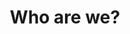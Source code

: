 ---
templateKey: 'team-page'
path: /team
preferred_language: default
title: "Who are we?"
langTitles:
    en: "Who are we?"
    pt: "Quem somos nós?"
    fr: "Qui sommes nous?"
    es: "Quienes somos nosotros"
image: ../../../static/img/team.jpeg
heading: 
    en: "Meet the Team"
    pt: "Conheça a Equipa"
    fr: "Rencontrez l'équipe"
    es: "Conoce al equipo"
description: 
    en: "At Smartavillas we have a dedicated team of professionals helping you to manage your property or find the perfect holiday rental."
    pt: "Na Smartavillas temos uma equipa de profissionais dedicada a ajudá-lo a gerir a sua propriedade ou encontrar o melhor aluguer de férias."
    fr: "Chez Smartavillas, nous avons une équipe de professionnels dévoués qui vous aident à gérer votre propriété ou à trouver la location de vacances idéale."
    es: "En Smartavillas contamos con un equipo dedicado de profesionales que lo ayudarán a administrar su propiedad o encontrar el alquiler vacacional perfecto."
intro: 
    heading: 
        en: "Meet the Team"
        pt: "Conheça a Equipa"
        fr: "Rencontrez l'équipe"
        es: "Conoce al equipo"
    description: 
        en: "Founded in 2009, Smartavillas.com is a property services and rental management company based in Tavira on the Eastern Algarve. With a portfolio approaching 150 properties, Smartavillas provides a wide range of professional management services and solutions tailored to meet the needs of our property owners and rental clients. A wealth of experience and knowledge within our team has enabled us to grow rapidly, establish a strong presence on the Eastern Algarve and develop enduring partnerships with property owners, local suppliers and professional service providers.
        We are also proud to announce the launch of our new sister company Smartamoves, our property sales division helping you to achieve your dream of owning property abroad."
        pt: "Criada em 2009, a Smartavillas.com é uma empresa de Aluguer de casas de férias e Gestão de Propriedades, sediada em Tavira no Sotavento Algarvio. Com uma carteira que se aproxima das 150 propriedades, a Smartavillas oferece uma vasta gama de serviços e soluções profissionais de gestão adaptados às necessidades dos nossos proprietários e clientes de alugueres de casas. A experiência e conhecimento da nossa equipa permitiu-nos crescer rapidamente, estabelecer uma forte presença no Sotavento e desenvolver parcerias duradouras com proprietários, fornecedores locais e prestadores de serviços profissionais. Estamos também orgulhosos de anunciar o lançamento da nossa nova empresa irmã Smartamoves, a nossa divisão de vendas de propriedades, ajudando-o a realizar o seu sonho de possuir propriedades no estrangeiro."
        fr: "Fondée en 2009, Smartavillas.com est une société de services immobiliers et de gestion locative basée à Tavira, dans l'est de l'Algarve. Avec un portefeuille de près de 150 propriétés, Smartavillas propose une large gamme de services de gestion professionnels et de solutions adaptées pour répondre aux besoins de nos propriétaires et clients locataires. Une richesse d'expérience et de connaissances au sein de notre équipe nous a permis de croître rapidement, d'établir une forte présence dans l'est de l'Algarve et de développer des partenariats durables avec des propriétaires, des fournisseurs locaux et des prestataires de services professionnels.
         Nous sommes également fiers d'annoncer le lancement de notre nouvelle société sœur Smartamoves, notre division de vente immobilière vous aidant à réaliser votre rêve de posséder une propriété à l'étranger."
        es: "Fundada en 2009, Smartavillas.com es una empresa de gestión de alquileres y servicios inmobiliarios con sede en Tavira, en el este del Algarve. Con una cartera que se acerca a las 150 propiedades, Smartavillas ofrece una amplia gama de servicios de gestión profesional y soluciones diseñadas para satisfacer las necesidades de nuestros propietarios y clientes de alquiler. Una gran experiencia y conocimiento dentro de nuestro equipo nos ha permitido crecer rápidamente, establecer una fuerte presencia en el este del Algarve y desarrollar asociaciones duraderas con propietarios, proveedores locales y proveedores de servicios profesionales.
         También nos enorgullece anunciar el lanzamiento de nuestra nueva empresa hermana Smartamoves, nuestra división de ventas de propiedades que lo ayuda a lograr su sueño de ser propietario de una propiedad en el extranjero."
---